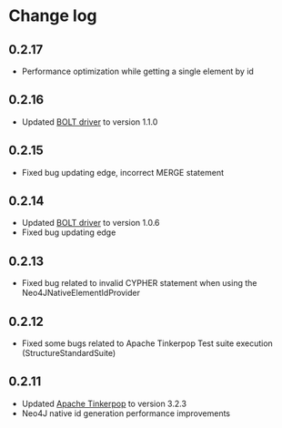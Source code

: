# Change log

## 0.2.17

* Performance optimization while getting a single element by id

## 0.2.16

* Updated [BOLT driver](https://github.com/neo4j/neo4j-java-driver) to version 1.1.0

## 0.2.15

* Fixed bug updating edge, incorrect MERGE statement

## 0.2.14

* Updated [BOLT driver](https://github.com/neo4j/neo4j-java-driver) to version 1.0.6
* Fixed bug updating edge

## 0.2.13

* Fixed bug related to invalid CYPHER statement when using the Neo4JNativeElementIdProvider 

## 0.2.12

* Fixed some bugs related to Apache Tinkerpop Test suite execution (StructureStandardSuite) 

## 0.2.11

* Updated [Apache Tinkerpop](http://tinkerpop.apache.org/) to version 3.2.3
* Neo4J native id generation performance improvements
